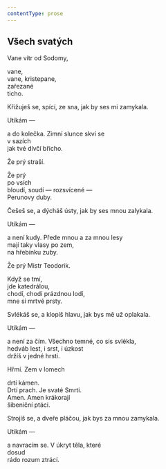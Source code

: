 ```yaml
---
contentType: prose
---
```


## Všech svatých

Vane vítr od Sodomy,

vane,  
vane, kristepane,  
zařezané  
ticho.

Křižuješ se, spící, ze sna, jak by ses mi zamykala.

Utíkám —

a do kolečka. Zimní slunce skví se  
v sazích  
jak tvé dívčí břicho.

Že prý straší.

Že prý  
po vsích  
bloudí, soudí — rozsvícené —  
Perunovy duby.

Češeš se, a dýcháš ústy, jak by ses mnou zalykala.

Utíkám —

a není kudy. Přede mnou a za mnou lesy  
mají taky vlasy po zem,  
na hřebínku zuby.

Že prý Mistr Teodorik.

Když se tmí,  
jde katedrálou,  
chodí, chodí prázdnou lodí,  
mne si mrtvé prsty.

Svlékáš se, a klopíš hlavu, jak bys mě už oplakala.

Utíkám —

a není za čím. Všechno temné, co sis svlékla,  
hedváb lest, i srst, i úzkost  
držíš v jedné hrsti.

Hřmí. Zem v lomech

drtí kámen.  
Drtí prach. Je svaté Smrti.  
Amen. Amen krákorají  
šibeniční ptáci.

Strojíš se, a dveře pláčou, jak bys za mnou zamykala.

Utíkám —

a navracím se. V úkryt těla, které  
dosud  
rádo rozum ztrácí.
